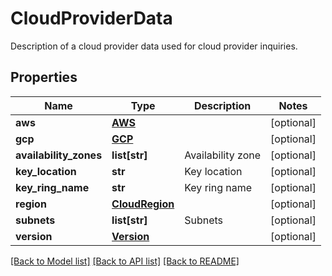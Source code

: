 # CloudProviderData

Description of a cloud provider data used for cloud provider inquiries.
## Properties
Name | Type | Description | Notes
------------ | ------------- | ------------- | -------------
**aws** | [**AWS**](AWS.md) |  | [optional] 
**gcp** | [**GCP**](GCP.md) |  | [optional] 
**availability_zones** | **list[str]** | Availability zone | [optional] 
**key_location** | **str** | Key location | [optional] 
**key_ring_name** | **str** | Key ring name | [optional] 
**region** | [**CloudRegion**](CloudRegion.md) |  | [optional] 
**subnets** | **list[str]** | Subnets | [optional] 
**version** | [**Version**](Version.md) |  | [optional] 

[[Back to Model list]](../README.md#documentation-for-models) [[Back to API list]](../README.md#documentation-for-api-endpoints) [[Back to README]](../README.md)


